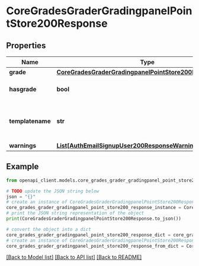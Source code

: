 # CoreGradesGraderGradingpanelPointStore200Response


## Properties

Name | Type | Description | Notes
------------ | ------------- | ------------- | -------------
**grade** | [**CoreGradesGraderGradingpanelPointStore200ResponseGrade**](CoreGradesGraderGradingpanelPointStore200ResponseGrade.md) |  | 
**hasgrade** | **bool** | Does the user have a grade? | 
**templatename** | **str** | The template to use when rendering this data | 
**warnings** | [**List[AuthEmailSignupUser200ResponseWarningsInner]**](AuthEmailSignupUser200ResponseWarningsInner.md) |  | [optional] 

## Example

```python
from openapi_client.models.core_grades_grader_gradingpanel_point_store200_response import CoreGradesGraderGradingpanelPointStore200Response

# TODO update the JSON string below
json = "{}"
# create an instance of CoreGradesGraderGradingpanelPointStore200Response from a JSON string
core_grades_grader_gradingpanel_point_store200_response_instance = CoreGradesGraderGradingpanelPointStore200Response.from_json(json)
# print the JSON string representation of the object
print(CoreGradesGraderGradingpanelPointStore200Response.to_json())

# convert the object into a dict
core_grades_grader_gradingpanel_point_store200_response_dict = core_grades_grader_gradingpanel_point_store200_response_instance.to_dict()
# create an instance of CoreGradesGraderGradingpanelPointStore200Response from a dict
core_grades_grader_gradingpanel_point_store200_response_from_dict = CoreGradesGraderGradingpanelPointStore200Response.from_dict(core_grades_grader_gradingpanel_point_store200_response_dict)
```
[[Back to Model list]](../README.md#documentation-for-models) [[Back to API list]](../README.md#documentation-for-api-endpoints) [[Back to README]](../README.md)


